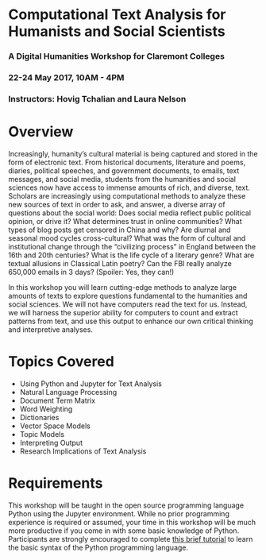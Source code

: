 # Computational Text Analysis for Humanists and Social Scientists
### A Digital Humanities Workshop for Claremont Colleges
### 22-24 May 2017, 10AM - 4PM
### Instructors: Hovig Tchalian and Laura Nelson

# Overview

Increasingly, humanity’s cultural material is being captured and stored in the form of electronic
text. From historical documents, literature and poems, diaries, political speeches, and government
documents, to emails, text messages, and social media, students from the humanities and social
sciences now have access to immense amounts of rich, and diverse, text. Scholars are
increasingly using computational methods to analyze these new sources of text in order to ask,
and answer, a diverse array of questions about the social world: Does social media reflect public
political opinion, or drive it? What determines trust in online communities? What types of blog
posts get censored in China and why? Are diurnal and seasonal mood cycles cross-cultural? What
was the form of cultural and institutional change through the “civilizing process” in England
between the 16th and 20th centuries? What is the life cycle of a literary genre? What are textual
allusions in Classical Latin poetry? Can the FBI really analyze 650,000 emails in 3 days?
(Spoiler: Yes, they can!)

In this workshop you will learn cutting-edge methods to analyze large amounts of texts to explore
questions fundamental to the humanities and social sciences. We will not have computers read the
text for us. Instead, we will harness the superior ability for computers to count and extract
patterns from text, and use this output to enhance our own critical thinking and interpretive
analyses.

# Topics Covered

* Using Python and Jupyter for Text Analysis
* Natural Language Processing
* Document Term Matrix
* Word Weighting
* Dictionaries
* Vector Space Models
* Topic Models
* Interpreting Output
* Research Implications of Text Analysis


# Requirements

This workshop will be taught in the open source programming language Python using the Jupyter environment. While no prior programming experience is required or assumed, your time in this workshop will be much more productive if you come in with some basic knowledge of Python. Participants are strongly encouraged to complete [this brief tutorial](https://www.codeschool.com/courses/try-python) to learn the basic syntax of the Python programming language.

